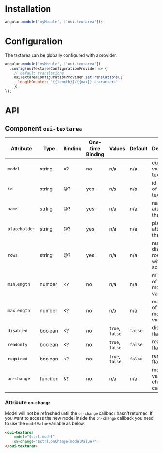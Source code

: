 # Installation

```js
angular.module('myModule', ['oui.textarea']);
```

# Configuration

The textarea can be globally configured with a provider.

```js
angular.module('myModule', ['oui.textarea'])
  .config(ouiTextareaConfigurationProvider => {
    // default translations
    ouiTextareaConfigurationProvider.setTranslations({
      lengthCounter: '{{length}}/{{max}} characters'
    });
});
```

# API

## Component `oui-textarea`

| Attribute     | Type      | Binding   | One-time Binding  | Values            | Default   | Description
| ----          | ----      | ----      | ----              | ----              | ----      | ----
| `model`       | string    | =?        | no                | n/a               | n/a       | current value of the textarea
| `id`          | string    | @?        | yes               | n/a               | n/a       | id attribute of the textarea
| `name`        | string    | @?        | yes               | n/a               | n/a       | name attribute of the textarea
| `placeholder` | string    | @?        | yes               | n/a               | n/a       | placeholder attribute of the textarea
| `rows`        | string    | @?        | yes               | n/a               | n/a       | number of displayed rows without scrolling
| `minlength`   | number    | <?        | no                | n/a               | n/a       | min length of the model value
| `maxlength`   | number    | <?        | no                | n/a               | n/a       | max length of the model value
| `disabled`    | boolean   | <?        | no                | `true`, `false`   | `false`   | disabled flag
| `readonly`    | boolean   | <?        | no                | `true`, `false`   | `false`   | readonly flag
| `required`    | boolean   | <?        | no                | `true`, `false`   | `false`   | required flag
| `on-change`   | function  | &?        | no                | n/a               | n/a       | model value change callback

### Attribute `on-change`

Model will not be refreshed until the `on-change` callback hasn't returned. If you want to access the new model inside the `on-change` callback you need to use the `modelValue` variable as below.

```html
<oui-textarea
    model="$ctrl.model"
    on-change="$ctrl.onChange(modelValue)">
</oui-textarea>
```
